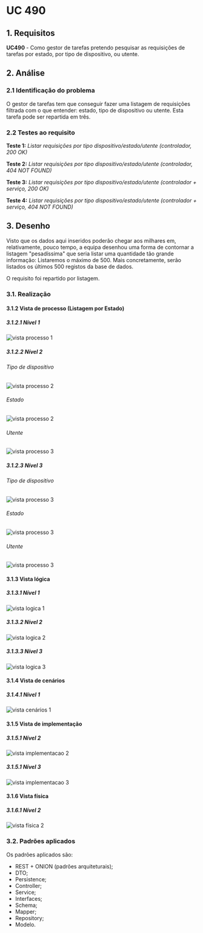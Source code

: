 # UC 490

## 1. Requisitos

**UC490** - Como gestor de tarefas pretendo pesquisar as requisições de tarefas por estado, por tipo de dispositivo, ou utente.

## 2. Análise

### 2.1 Identificação do problema

O gestor de tarefas tem que conseguir fazer uma listagem de requisições filtrada com o que entender: estado, tipo de dispositivo ou utente. Esta tarefa pode ser repartida em três.

### 2.2 Testes ao requisito

**Teste 1:** *Listar requisições por tipo dispositivo/estado/utente (controlador, 200 OK)*

**Teste 2:** *Listar requisições por tipo dispositivo/estado/utente  (controlador, 404 NOT FOUND)*

**Teste 3:** *Listar requisições por tipo dispositivo/estado/utente  (controlador + serviço, 200 OK)*

**Teste 4:** *Listar requisições por tipo dispositivo/estado/utente  (controlador + serviço, 404 NOT FOUND)*

## 3. Desenho

Visto que os dados aqui inseridos poderão chegar aos milhares em, relativamente, pouco tempo, a equipa desenhou uma forma de contornar a listagem "pesadíssima" que seria listar uma quantidade tão grande informação:
Listaremos o máximo de 500. Mais concretamente, serão listados os últimos 500 registos da base de dados.

O requisito foi repartido por listagem.

### 3.1. Realização

#### 3.1.2 Vista de processo (Listagem por Estado)

##### 3.1.2.1 Nível 1

![vista processo 1](vp1.svg "Vista processo - nível 1")

##### 3.1.2.2 Nível 2

###### Tipo de dispositivo

![vista processo 2](vp2a.svg "Vista processo - nível 2")

###### Estado

![vista processo 2](vp2b.svg "Vista processo - nível 2")

###### Utente

![vista processo 3](vp2c.svg "Vista processo - nível 3")

##### 3.1.2.3 Nível 3

###### Tipo de dispositivo

![vista processo 3](vp3a.svg "Vista processo - nível 3")

###### Estado

![vista processo 3](vp3b.svg "Vista processo - nível 3")

###### Utente

![vista processo 3](vp3c.svg "Vista processo - nível 3")

#### 3.1.3 Vista lógica

##### 3.1.3.1 Nível 1

![vista logica 1](../../../../logical_view/sprint3/level1/vl1.svg "Vista lógica - nível 1")

##### 3.1.3.2 Nível 2

![vista logica 2](../../../../logical_view/sprint3/level2/VL2.svg "Vista lógica - nível 2")

##### 3.1.3.3 Nível 3

![vista logica 3](../../../../logical_view/sprint3/level3/MDGT.svg "Vista lógica - nível 3")

#### 3.1.4 Vista de cenários

##### 3.1.4.1 Nível 1

![vista cenários 1](/docs/scenario_view/level1/sv1.svg "Vista cenários - nível 1")

#### 3.1.5 Vista de implementação

##### 3.1.5.1 Nível 2

![vista implementacao 2](../../../../implementation_view/sprint3/IV2.svg "Vista implementação - nível 2")

##### 3.1.5.1 Nível 3

![vista implementacao 3](../../../../implementation_view/sprint2/iv3.svg "Vista implementação - nível 3")

#### 3.1.6 Vista física

##### 3.1.6.1 Nível 2

![vista física 2](../../../../physical_view/level2/sprint3/VF2.svg "Vista física - nível 2")

### 3.2. Padrões aplicados

Os padrões aplicados são:

- REST + ONION (padrões arquiteturais);
- DTO;
- Persistence;
- Controller;
- Service;
- Interfaces;
- Schema;
- Mapper;
- Repository;
- Modelo.